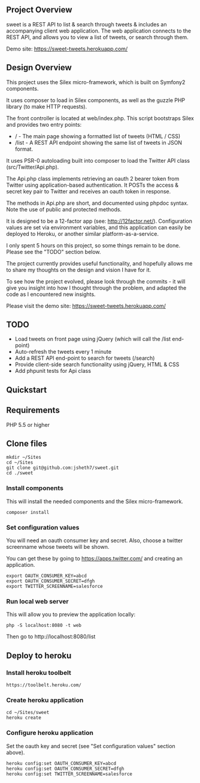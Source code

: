 ## Project Overview

sweet is a REST API to list &amp; search through tweets &amp; includes an accompanying client web application.
The web application connects to the REST API, and allows you to view a list of tweets, or search through them.

Demo site: https://sweet-tweets.herokuapp.com/

## Design Overview

This project uses the Silex micro-framework, which is built on Symfony2 components.

It uses composer to load in Silex components, as well as the guzzle PHP library (to make HTTP requests).

The front controller is located at web/index.php. This script bootstraps Silex and provides two entry points:

* / - The main page showing a formatted list of tweets (HTML / CSS)
* /list - A REST API endpoint showing the same list of tweets in JSON format.

It uses PSR-0 autoloading built into composer to load the Twitter API class (src/Twitter/Api.php).

The Api.php class implements retrieving an oauth 2 bearer token from Twitter using application-based authentication. It POSTs the access & secret key pair to Twitter and receives an oauth token in response.

The methods in Api.php are short, and documented using phpdoc syntax.
Note the use of public and protected methods.

It is designed to be a 12-factor app (see: http://12factor.net/).
Configuration values are set via environment variables, and this application can easily be deployed to Heroku, or another similar platform-as-a-service.

I only spent 5 hours on this project, so some things remain to be done. Please see the "TODO" section below.

The project currently provides useful functionality, and hopefully allows me to share my thoughts on the design and vision I have for it.

To see how the project evolved, please look through the commits - it will give you insight into how I thought through the problem, and adapted the code as I encountered new insights.

Please visit the demo site: https://sweet-tweets.herokuapp.com/

## TODO

* Load tweets on front page using jQuery (which will call the /list end-point)
* Auto-refresh the tweets every 1 minute
* Add a REST API end-point to search for tweets (/search)
* Provide client-side search functionality using jQuery, HTML & CSS
* Add phpunit tests for Api class

## Quickstart

## Requirements 

PHP 5.5 or higher

## Clone files

    mkdir ~/Sites
    cd ~/Sites
    git clone git@github.com:jsheth7/sweet.git
    cd ./sweet

### Install components

This will install the needed components and the Silex micro-framework.

    composer install

### Set configuration values

  You will need an oauth consumer key and secret.
  Also, choose a twitter screenname whose tweets will be shown.

  You can get these by going to https://apps.twitter.com/ and creating an application.

    export OAUTH_CONSUMER_KEY=abcd
    export OAUTH_CONSUMER_SECRET=dfgh
    export TWITTER_SCREENNAME=salesforce

### Run local web server

This will allow you to preview the application locally:

    php -S localhost:8080 -t web

Then go to http://localhost:8080/list

## Deploy to heroku

### Install heroku toolbelt

    https://toolbelt.heroku.com/

### Create heroku application

    cd ~/Sites/sweet
    heroku create

### Configure heroku application

Set the oauth key and secret (see "Set configuration values" section above).

    heroku config:set OAUTH_CONSUMER_KEY=abcd
    heroku config:set OAUTH_CONSUMER_SECRET=dfgh
    heroku config:set TWITTER_SCREENNAME=salesforce



